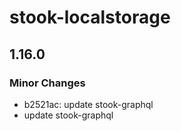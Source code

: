 # stook-localstorage

## 1.16.0

### Minor Changes

- b2521ac: update stook-graphql
- update stook-graphql
